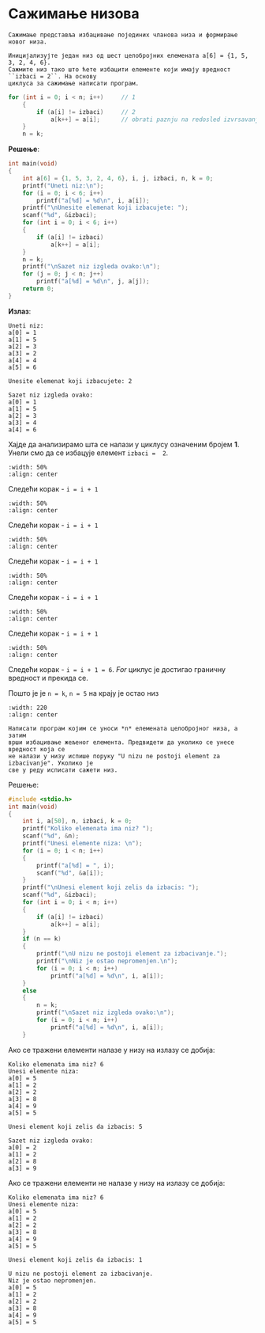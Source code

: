 # Сажимање низова

```{infonote}
Сажимање представља избацивање појединих чланова низа и формирање новог низа.
```

```{questionnote}
Иницијализујте један низ од шест целобројних елемената a[6] = {1, 5, 3, 2, 4, 6}.
Сажмите низ тако што ћете избацити елементе који имају вредност ``izbaci = 2``. На основу
циклуса за сажимање написати програм.
```

```c
for (int i = 0; i < n; i++)     // 1
    {
        if (a[i] != izbaci)     // 2
            a[k++] = a[i];      // obrati paznju na redosled izvrsavanja, a[k] = a[i], k = k + 1   
    }
	n = k;
```

**Решење**:

```c
int main(void)
{
    int a[6] = {1, 5, 3, 2, 4, 6}, i, j, izbaci, n, k = 0;
    printf("Uneti niz:\n");
    for (i = 0; i < 6; i++)
        printf("a[%d] = %d\n", i, a[i]);
    printf("\nUnesite elemenat koji izbacujete: ");
    scanf("%d", &izbaci);
    for (int i = 0; i < 6; i++)
    {
        if (a[i] != izbaci)
            a[k++] = a[i];
    }
    n = k;
    printf("\nSazet niz izgleda ovako:\n");
    for (j = 0; j < n; j++)
        printf("a[%d] = %d\n", j, a[j]);
    return 0;
}
```

**Излаз**:

```text
Uneti niz:
a[0] = 1
a[1] = 5
a[2] = 3
a[3] = 2
a[4] = 4
a[5] = 6

Unesite elemenat koji izbacujete: 2

Sazet niz izgleda ovako:
a[0] = 1
a[1] = 5
a[2] = 3
a[3] = 4
a[4] = 6
```

Хајде да анализирамо шта се налази у циклусу означеним бројем **1**. Унели смо да
се избацује елемент ``izbaci =  2``.

```{image} images/Picture61.png
:width: 50%
:align: center
```

Следећи корак - ``i = i + 1``

```{image} images/Picture62.png
:width: 50%
:align: center
```

Следећи корак - ``i = i + 1``

```{image} images/Picture63.png
:width: 50%
:align: center
```

Следећи корак - ``i = i + 1`` 

```{image} images/Picture64.png
:width: 50%
:align: center
```

Следећи корак - ``i = i + 1``

```{image} images/Picture65.png
:width: 50%
:align: center
```

Следећи корак - ``i = i + 1`` 

```{image} images/Picture66.png
:width: 50%
:align: center
```

Следећи корак - ``i = i + 1 = 6``. *For* циклус је достигао граничну вредност и прекида се.

Пошто је  je ``n = k``, ``n = 5``  на крају је остао низ

```{image} images/Picture67.png
:width: 220
:align: center
```

```{questionnote}
Написати програм којим се уноси *n* елемената целобројног низа, а затим
врши избацивање жељеног елемента. Предвидети да уколико се унесе вредност која се
не налази у низу испише поруку "U nizu ne postoji element za izbacivanje". Уколико је
све у реду исписати сажети низ.
```
Решење:

```c
#include <stdio.h> 
int main(void)
{
    int i, a[50], n, izbaci, k = 0;
    printf("Koliko elemenata ima niz? ");
    scanf("%d", &n);
    printf("Unesi elemente niza: \n");
    for (i = 0; i < n; i++)
    {
        printf("a[%d] = ", i);
        scanf("%d", &a[i]);
    }
    printf("\nUnesi element koji zelis da izbacis: ");
    scanf("%d", &izbaci);
    for (int i = 0; i < n; i++)
    {
        if (a[i] != izbaci)
            a[k++] = a[i];
    }
    if (n == k)
    {
        printf("\nU nizu ne postoji element za izbacivanje.");
        printf("\nNiz je ostao nepromenjen.\n");
        for (i = 0; i < n; i++)
            printf("a[%d] = %d\n", i, a[i]);
    }
    else
    {
        n = k;
        printf("\nSazet niz izgleda ovako:\n");
        for (i = 0; i < n; i++)
            printf("a[%d] = %d\n", i, a[i]);
    }
```

Ако се тражени елементи налазе у низу на излазу се добија:

```text
Koliko elemenata ima niz? 6
Unesi elemente niza:
a[0] = 5
a[1] = 2
a[2] = 2
a[3] = 8
a[4] = 9
a[5] = 5

Unesi element koji zelis da izbacis: 5

Sazet niz izgleda ovako:
a[0] = 2
a[1] = 2
a[2] = 8
a[3] = 9
```

Ако се тражени елементи не налазе у низу на излазу се добија:

```text
Koliko elemenata ima niz? 6
Unesi elemente niza:
a[0] = 5
a[1] = 2
a[2] = 2
a[3] = 8
a[4] = 9
a[5] = 5

Unesi element koji zelis da izbacis: 1

U nizu ne postoji element za izbacivanje.
Niz je ostao nepromenjen.
a[0] = 5
a[1] = 2
a[2] = 2
a[3] = 8
a[4] = 9
a[5] = 5
```
